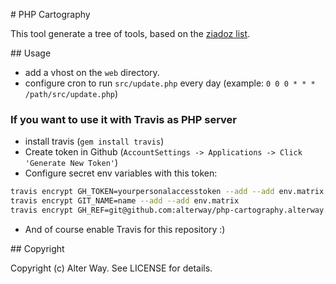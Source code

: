 # PHP Cartography

This tool generate a tree of tools, based on the [ziadoz list](https://github.com/ziadoz/awesome-php).

## Usage

+ add a vhost on the `web` directory.
+ configure cron to run `src/update.php` every day (example: `0 0 0	* *	*	/path/src/update.php`)

### If you want to use it with Travis as PHP server

+ install travis (`gem install travis`)
+ Create token in Github (`AccountSettings -> Applications -> Click 'Generate New Token'`)
+ Configure secret env variables with this token:

```bash
travis encrypt GH_TOKEN=yourpersonalaccesstoken --add --add env.matrix
travis encrypt GIT_NAME=name --add --add env.matrix
travis encrypt GH_REF=git@github.com:alterway/php-cartography.alterway.fr.git --add --add env.matrix
```
    
+ And of course enable Travis for this repository :)   

## Copyright

Copyright (c) Alter Way. See LICENSE for details.


